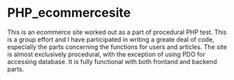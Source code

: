 # PHP_ecommercesite
This is an ecommerce site worked out as a part of procedural PHP test.
This is a group effort and I have participated in writing a greate deal of code,
especially the parts concerning the functions for users and articles.
The site is almost exclusively procedural, with the exception of using PDO for
accessing database. 
It is fully functional with both frontand and backend parts. 
